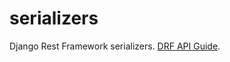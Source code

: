 # serializers

Django Rest Framework serializers.
[DRF API Guide](https://www.django-rest-framework.org/api-guide/serializers/).
